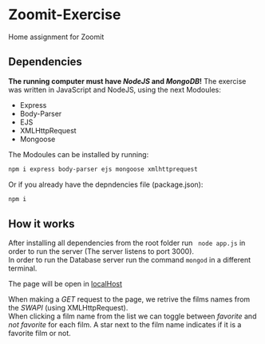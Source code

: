 # Zoomit-Exercise
Home assignment for Zoomit

## Dependencies
**The running computer must have *NodeJS* and *MongoDB*!**
The exercise was written in JavaScript and NodeJS, using the next Modoules:
- Express
- Body-Parser
- EJS
- XMLHttpRequest
- Mongoose

The Modoules can be installed by running:
```bash
npm i express body-parser ejs mongoose xmlhttprequest
```

Or if you already have the depndencies file (package.json):
```bash
npm i
```

## How it works
After installing all dependencies from the root folder run ```
node app.js``` in order to run the server
(The server listens to port 3000).<br/>
In order to run the Database server run the command ``` mongod ``` in a different terminal.

The page will be open in [localHost](http://localhost:3000)

When making a *GET* request to the page, we retrive the films names from the *SWAPI* (using XMLHttpRequest).<br />
When clicking a film name from the list we can toggle between *favorite* and *not favorite* for each film.
A star next to the film name indicates if it is a favorite film or not.
